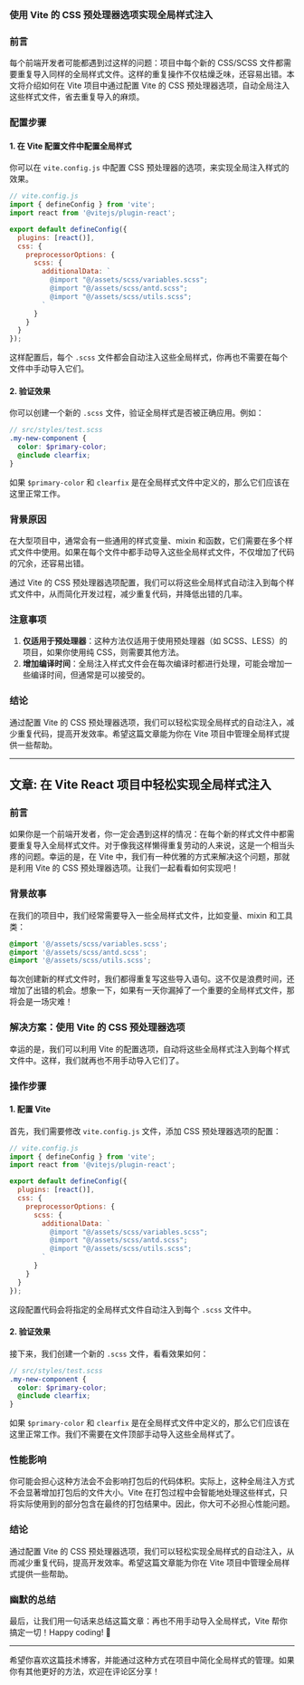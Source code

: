 <br/>

### 使用 Vite 的 CSS 预处理器选项实现全局样式注入

### 前言

每个前端开发者可能都遇到过这样的问题：项目中每个新的 CSS/SCSS 文件都需要重复导入同样的全局样式文件。这样的重复操作不仅枯燥乏味，还容易出错。本文将介绍如何在 Vite 项目中通过配置 Vite 的 CSS 预处理器选项，自动全局注入这些样式文件，省去重复导入的麻烦。

### 配置步骤

#### 1. 在 Vite 配置文件中配置全局样式

你可以在 `vite.config.js` 中配置 CSS 预处理器的选项，来实现全局注入样式的效果。

```javascript
// vite.config.js
import { defineConfig } from 'vite';
import react from '@vitejs/plugin-react';

export default defineConfig({
  plugins: [react()],
  css: {
    preprocessorOptions: {
      scss: {
        additionalData: `
          @import "@/assets/scss/variables.scss";
          @import "@/assets/scss/antd.scss";
          @import "@/assets/scss/utils.scss";
        `
      }
    }
  }
});
```

这样配置后，每个 `.scss` 文件都会自动注入这些全局样式，你再也不需要在每个文件中手动导入它们。

#### 2. 验证效果

你可以创建一个新的 `.scss` 文件，验证全局样式是否被正确应用。例如：

```scss
// src/styles/test.scss
.my-new-component {
  color: $primary-color;
  @include clearfix;
}
```

如果 `$primary-color` 和 `clearfix` 是在全局样式文件中定义的，那么它们应该在这里正常工作。

### 背景原因

在大型项目中，通常会有一些通用的样式变量、mixin 和函数，它们需要在多个样式文件中使用。如果在每个文件中都手动导入这些全局样式文件，不仅增加了代码的冗余，还容易出错。

通过 Vite 的 CSS 预处理器选项配置，我们可以将这些全局样式自动注入到每个样式文件中，从而简化开发过程，减少重复代码，并降低出错的几率。

### 注意事项

1. **仅适用于预处理器**：这种方法仅适用于使用预处理器（如 SCSS、LESS）的项目，如果你使用纯 CSS，则需要其他方法。
2. **增加编译时间**：全局注入样式文件会在每次编译时都进行处理，可能会增加一些编译时间，但通常是可以接受的。

### 结论

通过配置 Vite 的 CSS 预处理器选项，我们可以轻松实现全局样式的自动注入，减少重复代码，提高开发效率。希望这篇文章能为你在 Vite 项目中管理全局样式提供一些帮助。

---

## 文章: 在 Vite React 项目中轻松实现全局样式注入

### 前言

如果你是一个前端开发者，你一定会遇到这样的情况：在每个新的样式文件中都需要重复导入全局样式文件。对于像我这样懒得重复劳动的人来说，这是一个相当头疼的问题。幸运的是，在 Vite 中，我们有一种优雅的方式来解决这个问题，那就是利用 Vite 的 CSS 预处理器选项。让我们一起看看如何实现吧！

### 背景故事

在我们的项目中，我们经常需要导入一些全局样式文件，比如变量、mixin 和工具类：

```scss
@import '@/assets/scss/variables.scss';
@import '@/assets/scss/antd.scss';
@import '@/assets/scss/utils.scss';
```

每次创建新的样式文件时，我们都得重复写这些导入语句。这不仅是浪费时间，还增加了出错的机会。想象一下，如果有一天你漏掉了一个重要的全局样式文件，那将会是一场灾难！

### 解决方案：使用 Vite 的 CSS 预处理器选项

幸运的是，我们可以利用 Vite 的配置选项，自动将这些全局样式注入到每个样式文件中。这样，我们就再也不用手动导入它们了。

### 操作步骤

#### 1. 配置 Vite

首先，我们需要修改 `vite.config.js` 文件，添加 CSS 预处理器选项的配置：

```javascript
// vite.config.js
import { defineConfig } from 'vite';
import react from '@vitejs/plugin-react';

export default defineConfig({
  plugins: [react()],
  css: {
    preprocessorOptions: {
      scss: {
        additionalData: `
          @import "@/assets/scss/variables.scss";
          @import "@/assets/scss/antd.scss";
          @import "@/assets/scss/utils.scss";
        `
      }
    }
  }
});
```

这段配置代码会将指定的全局样式文件自动注入到每个 `.scss` 文件中。

#### 2. 验证效果

接下来，我们创建一个新的 `.scss` 文件，看看效果如何：

```scss
// src/styles/test.scss
.my-new-component {
  color: $primary-color;
  @include clearfix;
}
```

如果 `$primary-color` 和 `clearfix` 是在全局样式文件中定义的，那么它们应该在这里正常工作。我们不需要在文件顶部手动导入这些全局样式了。

### 性能影响

你可能会担心这种方法会不会影响打包后的代码体积。实际上，这种全局注入方式不会显著增加打包后的文件大小。Vite 在打包过程中会智能地处理这些样式，只将实际使用到的部分包含在最终的打包结果中。因此，你大可不必担心性能问题。

### 结论

通过配置 Vite 的 CSS 预处理器选项，我们可以轻松实现全局样式的自动注入，从而减少重复代码，提高开发效率。希望这篇文章能为你在 Vite 项目中管理全局样式提供一些帮助。

### 幽默的总结

最后，让我们用一句话来总结这篇文章：再也不用手动导入全局样式，Vite 帮你搞定一切！Happy coding! 🚀

---

希望你喜欢这篇技术博客，并能通过这种方式在项目中简化全局样式的管理。如果你有其他更好的方法，欢迎在评论区分享！

